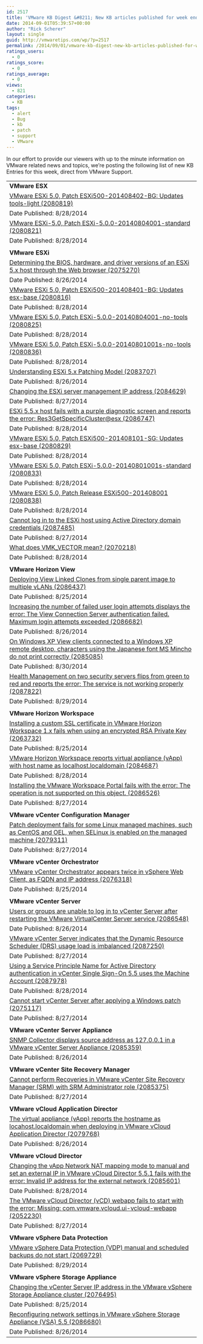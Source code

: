 ```yaml
---
id: 2517
title: 'VMware KB Digest &#8211; New KB articles published for week ending 8/30/14'
date: 2014-09-01T05:39:57+00:00
author: "Rick Scherer"
layout: single
guid: http://vmwaretips.com/wp/?p=2517
permalink: /2014/09/01/vmware-kb-digest-new-kb-articles-published-for-week-ending-83014/
ratings_users:
  - 0
ratings_score:
  - 0
ratings_average:
  - 0
views:
  - 821
categories:
  - KB
tags:
  - alert
  - Bug
  - kb
  - patch
  - support
  - VMware
---
```

In our effort to provide our viewers with up to the minute information on VMware related news and topics, we&#8217;re posting the following list of new KB Entries for this week, direct from VMware Support.
  
<!--more-->

<table border="0" cellspacing="0" cellpadding="0">
  <tr>
    <td valign="top" width="727">
      <strong>VMware ESX</strong>
    </td>
  </tr>
  
  <tr>
    <td valign="top" width="727">
      <a href="http://vmw.re/1r43z6k">VMware ESXi 5.0, Patch ESXi500-201408402-BG: Updates tools-light (2080819)</a>
    </td>
  </tr>
  
  <tr>
    <td valign="top" width="727">
      Date Published: 8/28/2014
    </td>
  </tr>
  
  <tr>
    <td valign="top" width="727">
      <a href="http://vmw.re/1piO59x">VMware ESXi-5.0, Patch ESXi-5.0.0-20140804001-standard (2080821)</a>
    </td>
  </tr>
  
  <tr>
    <td valign="top" width="727">
      Date Published: 8/28/2014
    </td>
  </tr>
  
  <tr>
    <td valign="top" width="727">
    </td>
  </tr>
  
  <tr>
    <td valign="top" width="727">
      <strong>VMware ESXi</strong>
    </td>
  </tr>
  
  <tr>
    <td valign="top" width="727">
      <a href="http://vmw.re/1r43z6u">Determining the BIOS, hardware, and driver versions of an ESXi 5.x host through the Web browser (2075270)</a>
    </td>
  </tr>
  
  <tr>
    <td valign="top" width="727">
      Date Published: 8/26/2014
    </td>
  </tr>
  
  <tr>
    <td valign="top" width="727">
      <a href="http://vmw.re/1piO7y3">VMware ESXi 5.0, Patch ESXi500-201408401-BG: Updates esx-base (2080816)</a>
    </td>
  </tr>
  
  <tr>
    <td valign="top" width="727">
      Date Published: 8/28/2014
    </td>
  </tr>
  
  <tr>
    <td valign="top" width="727">
      <a href="http://vmw.re/1r43z6y">VMware ESXi 5.0, Patch ESXi-5.0.0-20140804001-no-tools (2080825)</a>
    </td>
  </tr>
  
  <tr>
    <td valign="top" width="727">
      Date Published: 8/28/2014
    </td>
  </tr>
  
  <tr>
    <td valign="top" width="727">
      <a href="http://vmw.re/1piO7y5">VMware ESXi 5.0, Patch ESXi-5.0.0-20140801001s-no-tools (2080836)</a>
    </td>
  </tr>
  
  <tr>
    <td valign="top" width="727">
      Date Published: 8/28/2014
    </td>
  </tr>
  
  <tr>
    <td valign="top" width="727">
      <a href="http://vmw.re/1r43zmQ">Understanding ESXi 5.x Patching Model (2083707)</a>
    </td>
  </tr>
  
  <tr>
    <td valign="top" width="727">
      Date Published: 8/26/2014
    </td>
  </tr>
  
  <tr>
    <td valign="top" width="727">
      <a href="http://vmw.re/1piO7y9">Changing the ESXi server management IP address (2084629)</a>
    </td>
  </tr>
  
  <tr>
    <td valign="top" width="727">
      Date Published: 8/27/2014
    </td>
  </tr>
  
  <tr>
    <td valign="top" width="727">
      <a href="http://vmw.re/1r43zmV">ESXi 5.5.x host fails with a purple diagnostic screen and reports the error: Res3GetSpecificCluster@esx (2086747)</a>
    </td>
  </tr>
  
  <tr>
    <td valign="top" width="727">
      Date Published: 8/28/2014
    </td>
  </tr>
  
  <tr>
    <td valign="top" width="727">
      <a href="http://vmw.re/1piO7yb">VMware ESXi 5.0, Patch ESXi500-201408101-SG: Updates esx-base (2080829)</a>
    </td>
  </tr>
  
  <tr>
    <td valign="top" width="727">
      Date Published: 8/28/2014
    </td>
  </tr>
  
  <tr>
    <td valign="top" width="727">
      <a href="http://vmw.re/1r43C1W">VMware ESXi 5.0, Patch ESXi-5.0.0-20140801001s-standard (2080833)</a>
    </td>
  </tr>
  
  <tr>
    <td valign="top" width="727">
      Date Published: 8/28/2014
    </td>
  </tr>
  
  <tr>
    <td valign="top" width="727">
      <a href="http://vmw.re/1piO7Ou">VMware ESXi 5.0, Patch Release ESXi500-201408001 (2080838)</a>
    </td>
  </tr>
  
  <tr>
    <td valign="top" width="727">
      Date Published: 8/28/2014
    </td>
  </tr>
  
  <tr>
    <td valign="top" width="727">
      <a href="http://vmw.re/1r43zmZ">Cannot log in to the ESXi host using Active Directory domain credentials (2087485)</a>
    </td>
  </tr>
  
  <tr>
    <td valign="top" width="727">
      Date Published: 8/27/2014
    </td>
  </tr>
  
  <tr>
    <td valign="top" width="727">
      <a href="http://vmw.re/1piO7Ow">What does VMK_VECTOR mean? (2070218)</a>
    </td>
  </tr>
  
  <tr>
    <td valign="top" width="727">
      Date Published: 8/28/2014
    </td>
  </tr>
  
  <tr>
    <td valign="top" width="727">
    </td>
  </tr>
  
  <tr>
    <td valign="top" width="727">
      <strong>VMware Horizon View </strong>
    </td>
  </tr>
  
  <tr>
    <td valign="top" width="727">
      <a href="http://vmw.re/1r43C27">Deploying View Linked Clones from single parent image to multiple vLANs (2086437)</a>
    </td>
  </tr>
  
  <tr>
    <td valign="top" width="727">
      Date Published: 8/25/2014
    </td>
  </tr>
  
  <tr>
    <td valign="top" width="727">
      <a href="http://vmw.re/1piO5pO">Increasing the number of failed user login attempts displays the error: The View Connection Server authentication failed. Maximum login attempts exceeded (2086682)</a>
    </td>
  </tr>
  
  <tr>
    <td valign="top" width="727">
      Date Published: 8/26/2014
    </td>
  </tr>
  
  <tr>
    <td valign="top" width="727">
      <a href="http://vmw.re/1r43zDi">On Windows XP View clients connected to a Windows XP remote desktop, characters using the Japanese font MS Mincho do not print correctly (2085085)</a>
    </td>
  </tr>
  
  <tr>
    <td valign="top" width="727">
      Date Published: 8/30/2014
    </td>
  </tr>
  
  <tr>
    <td valign="top" width="727">
      <a href="http://vmw.re/1piO5pR">Health Management on two security servers flips from green to red and reports the error: The service is not working properly (2087822)</a>
    </td>
  </tr>
  
  <tr>
    <td valign="top" width="727">
      Date Published: 8/29/2014
    </td>
  </tr>
  
  <tr>
    <td valign="top" width="727">
    </td>
  </tr>
  
  <tr>
    <td valign="top" width="727">
      <strong>VMware Horizon Workspace</strong>
    </td>
  </tr>
  
  <tr>
    <td valign="top" width="727">
      <a href="http://vmw.re/1r43zDo">Installing a custom SSL certificate in VMware Horizon Workspace 1.x fails when using an encrypted RSA Private Key (2063732)</a>
    </td>
  </tr>
  
  <tr>
    <td valign="top" width="727">
      Date Published: 8/25/2014
    </td>
  </tr>
  
  <tr>
    <td valign="top" width="727">
      <a href="http://vmw.re/1piO5pV">VMware Horizon Workspace reports virtual appliance (vApp) with host name as localhost.localdomain (2084687)</a>
    </td>
  </tr>
  
  <tr>
    <td valign="top" width="727">
      Date Published: 8/28/2014
    </td>
  </tr>
  
  <tr>
    <td valign="top" width="727">
      <a href="http://vmw.re/1r43C2f">Installing the VMware Workspace Portal fails with the error: The operation is not supported on this object. (2086526)</a>
    </td>
  </tr>
  
  <tr>
    <td valign="top" width="727">
      Date Published: 8/27/2014
    </td>
  </tr>
  
  <tr>
    <td valign="top" width="727">
    </td>
  </tr>
  
  <tr>
    <td valign="top" width="727">
      <strong>VMware vCenter Configuration Manager </strong>
    </td>
  </tr>
  
  <tr>
    <td valign="top" width="727">
      <a href="http://vmw.re/1piO5pX">Patch deployment fails for some Linux managed machines, such as CentOS and OEL, when SELinux is enabled on the managed machine (2079311)</a>
    </td>
  </tr>
  
  <tr>
    <td valign="top" width="727">
      Date Published: 8/27/2014
    </td>
  </tr>
  
  <tr>
    <td valign="top" width="727">
    </td>
  </tr>
  
  <tr>
    <td valign="top" width="727">
      <strong>VMware vCenter Orchestrator</strong>
    </td>
  </tr>
  
  <tr>
    <td valign="top" width="727">
      <a href="http://vmw.re/1r43zDu">VMware vCenter Orchestrator appears twice in vSphere Web Client, as FQDN and IP address (2076318)</a>
    </td>
  </tr>
  
  <tr>
    <td valign="top" width="727">
      Date Published: 8/25/2014
    </td>
  </tr>
  
  <tr>
    <td valign="top" width="727">
    </td>
  </tr>
  
  <tr>
    <td valign="top" width="727">
      <strong>VMware vCenter Server</strong>
    </td>
  </tr>
  
  <tr>
    <td valign="top" width="727">
      <a href="http://vmw.re/1piO5q3">Users or groups are unable to log in to vCenter Server after restarting the VMware VirtualCenter Server service (2086548)</a>
    </td>
  </tr>
  
  <tr>
    <td valign="top" width="727">
      Date Published: 8/26/2014
    </td>
  </tr>
  
  <tr>
    <td valign="top" width="727">
      <a href="http://vmw.re/1r43zTP">VMware vCenter Server indicates that the Dynamic Resource Scheduler (DRS) usage load is imbalanced (2087250)</a>
    </td>
  </tr>
  
  <tr>
    <td valign="top" width="727">
      Date Published: 8/27/2014
    </td>
  </tr>
  
  <tr>
    <td valign="top" width="727">
      <a href="http://vmw.re/1piO7OC">Using a Service Principle Name for Active Directory authentication in vCenter Single Sign-On 5.5 uses the Machine Account (2087978)</a>
    </td>
  </tr>
  
  <tr>
    <td valign="top" width="727">
      Date Published: 8/28/2014
    </td>
  </tr>
  
  <tr>
    <td valign="top" width="727">
      <a href="http://vmw.re/1r43CiA">Cannot start vCenter Server after applying a Windows patch (2075117)</a>
    </td>
  </tr>
  
  <tr>
    <td valign="top" width="727">
      Date Published: 8/27/2014
    </td>
  </tr>
  
  <tr>
    <td valign="top" width="727">
    </td>
  </tr>
  
  <tr>
    <td valign="top" width="727">
      <strong>VMware vCenter Server Appliance</strong>
    </td>
  </tr>
  
  <tr>
    <td valign="top" width="727">
      <a href="http://vmw.re/1piO5Gj">SNMP Collector displays source address as 127.0.0.1 in a VMware vCenter Server Appliance (2085359)</a>
    </td>
  </tr>
  
  <tr>
    <td valign="top" width="727">
      Date Published: 8/26/2014
    </td>
  </tr>
  
  <tr>
    <td valign="top" width="727">
    </td>
  </tr>
  
  <tr>
    <td valign="top" width="727">
      <strong>VMware vCenter Site Recovery Manager </strong>
    </td>
  </tr>
  
  <tr>
    <td valign="top" width="727">
      <a href="http://vmw.re/1r43CiE">Cannot perform Recoveries in VMware vCenter Site Recovery Manager (SRM) with SRM Administrator role (2085375)</a>
    </td>
  </tr>
  
  <tr>
    <td valign="top" width="727">
      Date Published: 8/27/2014
    </td>
  </tr>
  
  <tr>
    <td valign="top" width="727">
    </td>
  </tr>
  
  <tr>
    <td valign="top" width="727">
      <strong>VMware vCloud Application Director</strong>
    </td>
  </tr>
  
  <tr>
    <td valign="top" width="727">
      <a href="http://vmw.re/1piO5Gl">The virtual appliance (vApp) reports the hostname as locahost.localdomain when deploying in VMware vCloud Application Director (2079768)</a>
    </td>
  </tr>
  
  <tr>
    <td valign="top" width="727">
      Date Published: 8/26/2014
    </td>
  </tr>
  
  <tr>
    <td valign="top" width="727">
    </td>
  </tr>
  
  <tr>
    <td valign="top" width="727">
      <strong>VMware vCloud Director</strong>
    </td>
  </tr>
  
  <tr>
    <td valign="top" width="727">
      <a href="http://vmw.re/1r43zTV">Changing the vApp Network NAT mapping mode to manual and set an external IP in VMware vCloud Director 5.5.1 fails with the error: Invalid IP address for the external network (2085601)</a>
    </td>
  </tr>
  
  <tr>
    <td valign="top" width="727">
      Date Published: 8/28/2014
    </td>
  </tr>
  
  <tr>
    <td valign="top" width="727">
      <a href="http://vmw.re/1piO7OG">The VMware vCloud Director (vCD) webapp fails to start with the error: Missing: com.vmware.vcloud.ui-vcloud-webapp (2052230)</a>
    </td>
  </tr>
  
  <tr>
    <td valign="top" width="727">
      Date Published: 8/27/2014
    </td>
  </tr>
  
  <tr>
    <td valign="top" width="727">
    </td>
  </tr>
  
  <tr>
    <td valign="top" width="727">
      <strong>VMware vSphere Data Protection</strong>
    </td>
  </tr>
  
  <tr>
    <td valign="top" width="727">
      <a href="http://vmw.re/1piO84U">VMware vSphere Data Protection (VDP) manual and scheduled backups do not start (2069729)</a>
    </td>
  </tr>
  
  <tr>
    <td valign="top" width="727">
      Date Published: 8/29/2014
    </td>
  </tr>
  
  <tr>
    <td valign="top" width="727">
    </td>
  </tr>
  
  <tr>
    <td valign="top" width="727">
      <strong>VMware vSphere Storage Appliance</strong>
    </td>
  </tr>
  
  <tr>
    <td valign="top" width="727">
      <a href="http://vmw.re/1r43CiL">Changing the vCenter Server IP address in the VMware vSphere Storage Appliance cluster (2076495)</a>
    </td>
  </tr>
  
  <tr>
    <td valign="top" width="727">
      Date Published: 8/25/2014
    </td>
  </tr>
  
  <tr>
    <td valign="top" width="727">
      <a href="http://vmw.re/1piO84W">Reconfiguring network settings in VMware vSphere Storage Appliance (VSA) 5.5 (2086680)</a>
    </td>
  </tr>
  
  <tr>
    <td valign="top" width="727">
      Date Published: 8/26/2014
    </td>
  </tr>
</table>

<div class="feedflare">
</div>